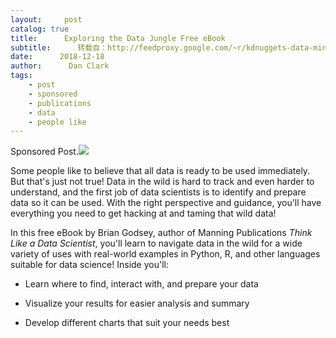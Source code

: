 ```yaml
---
layout:     post
catalog: true
title:      Exploring the Data Jungle Free eBook
subtitle:      转载自：http://feedproxy.google.com/~r/kdnuggets-data-mining-analytics/~3/NjE0w-jcB14/manning-exploring-data-jungle-ebook.html
date:      2018-12-18
author:      Dan Clark
tags:
    - post
    - sponsored
    - publications
    - data
    - people like
---
```


Sponsored Post.![](http://feedproxy.google.com/images/manning-ebook-exploring-data-jungle-600.jpg)


Some people like to believe that all data is ready to be used immediately. But that's just not true! Data in the wild is hard to track and even harder to understand, and the first job of data scientists is to identify and prepare data so it can be used. With the right perspective and guidance, you'll have everything you need to get hacking at and taming that wild data!

In this free eBook by Brian Godsey, author of Manning Publications *Think Like a Data Scientist*, you'll learn to navigate data in the wild for a wide variety of uses with real-world examples in Python, R, and other languages suitable for data science! Inside you'll:

- Learn where to find, interact with, and prepare your data

- Visualize your results for easier analysis and summary

- Develop different charts that suit your needs best

